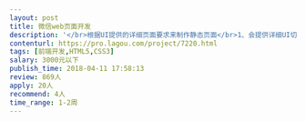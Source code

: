 ```yaml
---                
layout: post       
title: 微信web页面开发           
description: '</br>根据UI提供的详细页面要求来制作静态页面</br>1、会提供详细UI切图、尺寸和字体；</br>2、最后交付Html和Css 文件页面；</br>3、一共4个静态页面，用在微信服务号中，做到自适应；</br>4、南京地区的个人优先考虑。</br>'     
contenturl: https://pro.lagou.com/project/7220.html      
tags: [前端开发,HTML5,CSS3]            
salary: 3000元以下          
publish_time: 2018-04-11 17:58:13         
review: 869人                   
apply: 20人                   
recommend: 4人                   
time_range: 1-2周              
---                 
```

